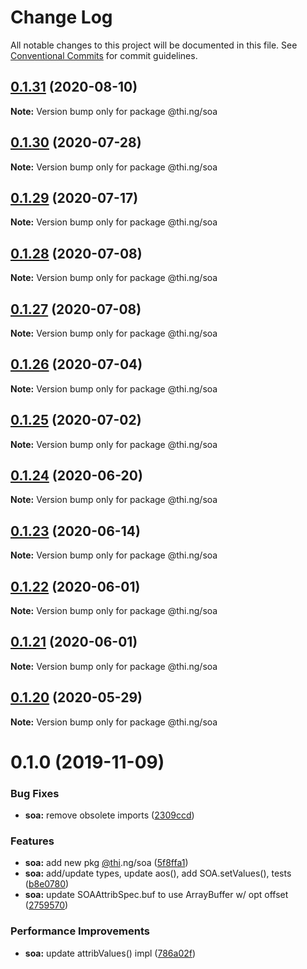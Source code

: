# Change Log

All notable changes to this project will be documented in this file.
See [Conventional Commits](https://conventionalcommits.org) for commit guidelines.

## [0.1.31](https://github.com/thi-ng/umbrella/compare/@thi.ng/soa@0.1.30...@thi.ng/soa@0.1.31) (2020-08-10)

**Note:** Version bump only for package @thi.ng/soa





## [0.1.30](https://github.com/thi-ng/umbrella/compare/@thi.ng/soa@0.1.29...@thi.ng/soa@0.1.30) (2020-07-28)

**Note:** Version bump only for package @thi.ng/soa





## [0.1.29](https://github.com/thi-ng/umbrella/compare/@thi.ng/soa@0.1.28...@thi.ng/soa@0.1.29) (2020-07-17)

**Note:** Version bump only for package @thi.ng/soa





## [0.1.28](https://github.com/thi-ng/umbrella/compare/@thi.ng/soa@0.1.27...@thi.ng/soa@0.1.28) (2020-07-08)

**Note:** Version bump only for package @thi.ng/soa





## [0.1.27](https://github.com/thi-ng/umbrella/compare/@thi.ng/soa@0.1.26...@thi.ng/soa@0.1.27) (2020-07-08)

**Note:** Version bump only for package @thi.ng/soa





## [0.1.26](https://github.com/thi-ng/umbrella/compare/@thi.ng/soa@0.1.25...@thi.ng/soa@0.1.26) (2020-07-04)

**Note:** Version bump only for package @thi.ng/soa





## [0.1.25](https://github.com/thi-ng/umbrella/compare/@thi.ng/soa@0.1.24...@thi.ng/soa@0.1.25) (2020-07-02)

**Note:** Version bump only for package @thi.ng/soa





## [0.1.24](https://github.com/thi-ng/umbrella/compare/@thi.ng/soa@0.1.23...@thi.ng/soa@0.1.24) (2020-06-20)

**Note:** Version bump only for package @thi.ng/soa





## [0.1.23](https://github.com/thi-ng/umbrella/compare/@thi.ng/soa@0.1.22...@thi.ng/soa@0.1.23) (2020-06-14)

**Note:** Version bump only for package @thi.ng/soa





## [0.1.22](https://github.com/thi-ng/umbrella/compare/@thi.ng/soa@0.1.21...@thi.ng/soa@0.1.22) (2020-06-01)

**Note:** Version bump only for package @thi.ng/soa





## [0.1.21](https://github.com/thi-ng/umbrella/compare/@thi.ng/soa@0.1.20...@thi.ng/soa@0.1.21) (2020-06-01)

**Note:** Version bump only for package @thi.ng/soa





## [0.1.20](https://github.com/thi-ng/umbrella/compare/@thi.ng/soa@0.1.19...@thi.ng/soa@0.1.20) (2020-05-29)

**Note:** Version bump only for package @thi.ng/soa





# 0.1.0 (2019-11-09)

### Bug Fixes

* **soa:** remove obsolete imports ([2309ccd](https://github.com/thi-ng/umbrella/commit/2309ccd6e581b6f385f4a2720fd2ad5cfb8a0d79))

### Features

* **soa:** add new pkg [@thi](https://github.com/thi).ng/soa ([5f8ffa1](https://github.com/thi-ng/umbrella/commit/5f8ffa175fabc4518f6b931c8c57473ea8ab1a74))
* **soa:** add/update types, update aos(), add SOA.setValues(), tests ([b8e0780](https://github.com/thi-ng/umbrella/commit/b8e07806427041a7ef3413ca47357e3360f6a4c8))
* **soa:** update SOAAttribSpec.buf to use ArrayBuffer w/ opt offset ([2759570](https://github.com/thi-ng/umbrella/commit/27595700ce0df21258dad58e18abf98b8ddb7c30))

### Performance Improvements

* **soa:** update attribValues() impl ([786a02f](https://github.com/thi-ng/umbrella/commit/786a02f66fd0f50e678f3eb048964fadf293db3f))
